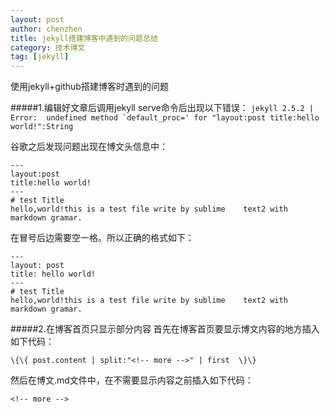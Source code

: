```yaml
---
layout: post
author: chenzhen
title: jekyll搭建博客中遇到的问题总结
category: 技术博文
tag: [jekyll]
---
```


使用jekyll+github搭建博客时遇到的问题

#####1.编辑好文章后调用jekyll serve命令后出现以下错误：
```jekyll 2.5.2 | Error:  undefined method `default_proc=' for "layout:post title:hello world!":String```
	
谷歌之后发现问题出现在博文头信息中：
```
---
layout:post
title:hello world!
---
# test Title   
hello,world!this is a test file write by sublime 	text2 with markdown gramar.
```

在冒号后边需要空一格。所以正确的格式如下：

```
---
layout: post
title: hello world!
---
# test Title   
hello,world!this is a test file write by sublime 	text2 with markdown gramar.
```



#####2.在博客首页只显示部分内容
首先在博客首页要显示博文内容的地方插入如下代码：

`\{\{ post.content | split:"<!-- more -->" | first  \}\}`

然后在博文.md文件中，在不需要显示内容之前插入如下代码：

`<!-- more -->`
